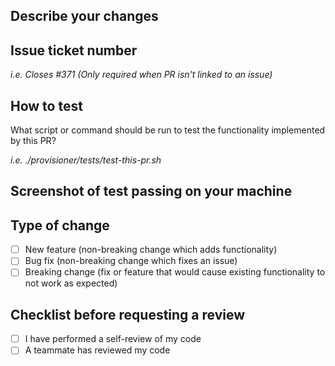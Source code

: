 ## Describe your changes

## Issue ticket number
_i.e. Closes #371 (Only required when PR isn't linked to an issue)_

## How to test
What script or command should be run to test the functionality implemented by this PR?

_i.e. ./provisioner/tests/test-this-pr.sh_

## Screenshot of test passing on your machine


## Type of change
- [ ] New feature (non-breaking change which adds functionality)
- [ ] Bug fix (non-breaking change which fixes an issue)
- [ ] Breaking change (fix or feature that would cause existing functionality to not work as expected)

## Checklist before requesting a review
- [ ] I have performed a self-review of my code
- [ ] A teammate has reviewed my code
